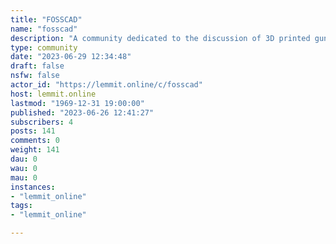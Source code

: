 ```yaml
---
title: "FOSSCAD" 
name: "fosscad"
description: "A community dedicated to the discussion of 3D printed guns and related topics."
type: community
date: "2023-06-29 12:34:48"
draft: false
nsfw: false
actor_id: "https://lemmit.online/c/fosscad"
host: lemmit.online
lastmod: "1969-12-31 19:00:00"
published: "2023-06-26 12:41:27"
subscribers: 4
posts: 141
comments: 0
weight: 141
dau: 0
wau: 0
mau: 0
instances:
- "lemmit_online"
tags: 
- "lemmit_online"

---
```

